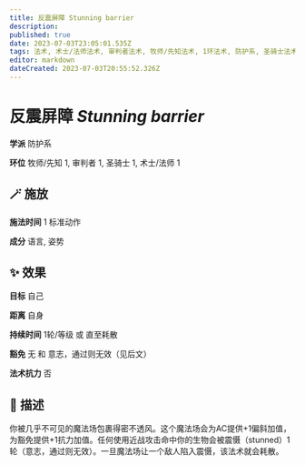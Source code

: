 ```yaml
---
title: 反震屏障 Stunning barrier
description: 
published: true
date: 2023-07-03T23:05:01.535Z
tags: 法术, 术士/法师法术, 审判者法术, 牧师/先知法术, 1环法术, 防护系, 圣骑士法术
editor: markdown
dateCreated: 2023-07-03T20:55:52.326Z
---
```


# **反震屏障** *Stunning barrier*

**学派** 防护系 

**环位** 牧师/先知 1, 审判者 1, 圣骑士 1, 术士/法师 1

## 🪄 施放

**施法时间** 1 标准动作

**成分** 语言, 姿势

## ✨ 效果 

**目标** 自己 

**距离** 自身  

**持续时间** 1轮/等级 或 直至耗散 

**豁免** 无 和 意志，通过则无效（见后文）

**法术抗力** 否

## 📖 描述

你被几乎不可见的魔法场包裹得密不透风。这个魔法场会为AC提供+1偏斜加值，为豁免提供+1抗力加值。任何使用近战攻击命中你的生物会被震慑（stunned）1轮（意志，通过则无效）。一旦魔法场让一个敌人陷入震慑，该法术就会耗散。
    
